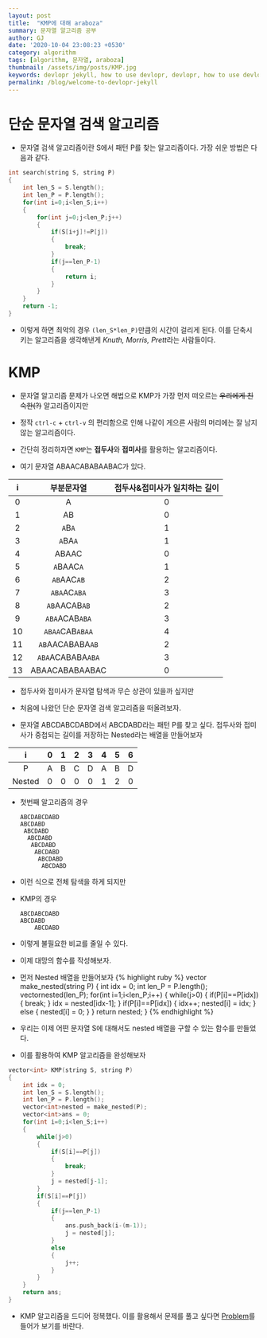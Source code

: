 ```yaml
---
layout: post
title:  "KMP에 대해 araboza"
summary: 문자열 알고리즘 공부
author: GJ
date: '2020-10-04 23:08:23 +0530'
category: algorithm
tags: [algorithm, 문자열, araboza]
thumbnail: /assets/img/posts/KMP.jpg
keywords: devlopr jekyll, how to use devlopr, devlopr, how to use devlopr-jekyll, devlopr-jekyll tutorial,best jekyll themes
permalink: /blog/welcome-to-devlopr-jekyll
---
```


# 단순 문자열 검색 알고리즘

* 문자열 검색 알고리즘이란 S에서 패턴 P를 찾는 알고리즘이다. 가장 쉬운 방법은 다음과 같다.


```cpp
int search(string S, string P)
{
    int len_S = S.length();
    int len_P = P.length();
    for(int i=0;i<len_S;i++)
    {
        for(int j=0;j<len_P;j++)
        {
            if(S[i+j]!=P[j])
            {
                break;
            }
            if(j==len_P-1)
            {
                return i;
            }
        }
    }
    return -1;
}
```

* 이렇게 하면 최악의 경우 `(len_S*len_P)`만큼의 시간이 걸리게 된다. 이를 단축시키는 알고리즘을 생각해낸게 *Knuth, Morris, Prett*라는 사람들이다.

# KMP

* 문자열 알고리즘 문제가 나오면 해법으로 KMP가 가장 먼저 떠오르는 ~~우리에게 친숙한(?)~~ 알고리즘이지만 
* 정작 `ctrl-c` + `ctrl-v` 의 편리함으로 인해 나같이 게으른 사람의 머리에는 잘 남지 않는 알고리즘이다.

* 간단히 정리하자면 `KMP`는 **접두사**와 **접미사**를 활용하는 알고리즘이다.

* 여기 문자열 ABAACABABAABAC가 있다.

i | 부분문자열 | 접두사&접미사가 일치하는 길이
:---: | :---: | :---:
0 | A | 0
1 | AB | 0
2 | `A`B`A` | 1
3 | `A`BA`A` | 1
4 | ABAAC | 0
5 | `A`BAAC`A` | 1
6 | `AB`AAC`AB` | 2
7 | `ABA`AC`ABA` | 3
8 | `AB`AACAB`AB` | 2
9 | `ABA`ACAB`ABA` | 3
10 | `ABAA`CAB`ABAA` | 4
11 | `AB`AACABABA`AB` | 2
12 | `ABA`ACABABA`ABA` | 3
13 | ABAACABABAABAC | 0

* 접두사와 접미사가 문자열 탐색과 무슨 상관이 있을까 싶지만
* 처음에 나왔던 단순 문자열 검색 알고리즘을 떠올려보자.

* 문자열 ABCDABCDABD에서 ABCDABD라는 패턴 P를 찾고 싶다.
접두사와 접미사가 중첩되는 길이를 저장하는 Nested라는 배열을 만들어보자

i | 0 | 1 | 2 | 3 | 4 | 5 | 6
:---: | :---: | :---: | :---: | :---: | :---: | :---: | :---:
P | A | B | C | D | A | B | D
Nested | 0 | 0 | 0 | 0 | 1 | 2 | 0

* 첫번째 알고리즘의 경우


      ABCDABCDABD
      ABCDABD
       ABCDABD 
        ABCDABD  
         ABCDABD   
          ABCDABD    
           ABCDABD     
            ABCDABD

* 이런 식으로 전체 탐색을 하게 되지만

* KMP의 경우


      ABCDABCDABD      
      ABCDABD          
          ABCDABD

* 이렇게 불필요한 비교를 줄일 수 있다.
* 이제 대망의 함수를 작성해보자.

* 먼저 Nested 배열을 만들어보자
{% highlight ruby %}
vector<int> make_nested(string P)
{
    int idx = 0;
    int len_P = P.length();
    vector<int>nested(len_P);
    for(int i=1;i<len_P;i++)
    {
        while(j>0)
        {
            if(P[i]==P[idx])
            {
                break;
            }
            idx = nested[idx-1];
        }
        if(P[i]==P[idx])
        {
            idx++;
            nested[i] = idx;
        }
        else
        {
            nested[i] = 0;
        }
    }
    return nested;
}
{% endhighlight %}

* 우리는 이제 어떤 문자열 S에 대해서도 nested 배열을 구할 수 있는 함수를 만들었다.
* 이를 활용하여 KMP 알고리즘을 완성해보자

```cpp
vector<int> KMP(string S, string P)
{
    int idx = 0;
    int len_S = S.length();
    int len_P = P.length();
    vector<int>nested = make_nested(P);
    vector<int>ans = 0;
    for(int i=0;i<len_S;i++)
    {
        while(j>0)
        {
            if(S[i]==P[j])
            {
                break;
            }
            j = nested[j-1];
        }
        if(S[i]==P[j])
        {
            if(j==len_P-1)
            {
                ans.push_back(i-(m-1));
                j = nested[j];
            }
            else
            {
                j++;
            }
        }
    }
    return ans;
}
```

* KMP 알고리즘을 드디어 정복했다. 이를 활용해서 문제를 풀고 싶다면 [Problem](https://www.acmicpc.net/problem/16916)를 들어가 보기를 바란다.
